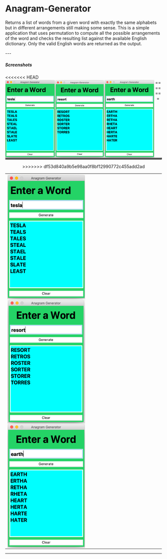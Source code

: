 # Anagram-Generator
<p>
Returns a list of words from a given word with exactly the same alphabets but in different arrangements still making some sense. This is a simple application that uses permutation to compute all the possible arrangements of the word and checks the resulting list against the available English dictionary. Only the valid English words are returned as the output.
</p>
---

<h5>Screenshots</h5>
<<<<<<< HEAD
<center>
<table border='3'>
<tr>
<img src='Images/anagram.png' width=160 height=250 style='float:left'>
<tr>
<tr>
<img src='Images/anagram02.png' width=160 height=250 style='float:left'>
</tr>
<tr>
<img src='Images/anagram03.png' width=160 height=250 style='float:left'>
=======
<table>
<tr>
<td>
<img src='Images/anagram.png' width=250 height=400 style='float:left'>
<img src='Images/anagram02.png' width=250 height=400 style='float:left'>
<img src='Images/anagram03.png' width=250 height=400 style='float:left'>
</td>
>>>>>>> df53d840a9b5e98aa0f8bf12990772c455add2ad
</tr>
</table>
</center>

---
